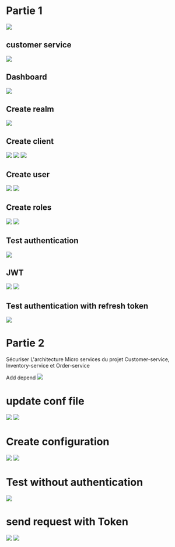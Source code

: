 # Partie 1

![](image/1.png)
## customer service
![](image/2.png)
## Dashboard 
![](image/3.png)
## Create realm
![](image/4.png)
## Create client
![](image/5.png)
![](image/6.png)
![](image/7.png)
## Create user
![](image/8.png)
![](image/img.png)
## Create roles
![](image/img_1.png)
![](image/img_2.png)
## Test authentication
![](image/img_3.png)

## JWT
![](image/img_4.png)
![](image/img_5.png)
## Test authentication with refresh token
![](image/img_6.png)

# Partie 2
Sécuriser L'architecture Micro services du projet Customer-service, Inventory-service et Order-service

Add depend
![](image/img_7.png)
# update conf file
![](image/img_8.png)
![](image/img_9.png)
#  Create configuration
![](image/img_10.png)
![](image/img_11.png)
# Test without authentication
![](image/img_12.png)
# send request with Token
![](image/img_13.png)
![](image/img_14.png)